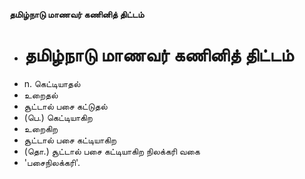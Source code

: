 **தமிழ்நாடு மாணவர் கணினித் திட்டம்**
- # தமிழ்நாடு மாணவர் கணினித் திட்டம்
- n. கெட்டியாதல்
- உறைதல்
- சூட்டால் பசை கட்டுதல்
- (பெ.) கெட்டியாகிற
- உறைகிற
- சூட்டால் பசை கட்டியாகிற
- (தொ.) சூட்டால் பசை கட்டியாகிற நிலக்கரி வகை
- 'பசைநிலக்கரி'.

